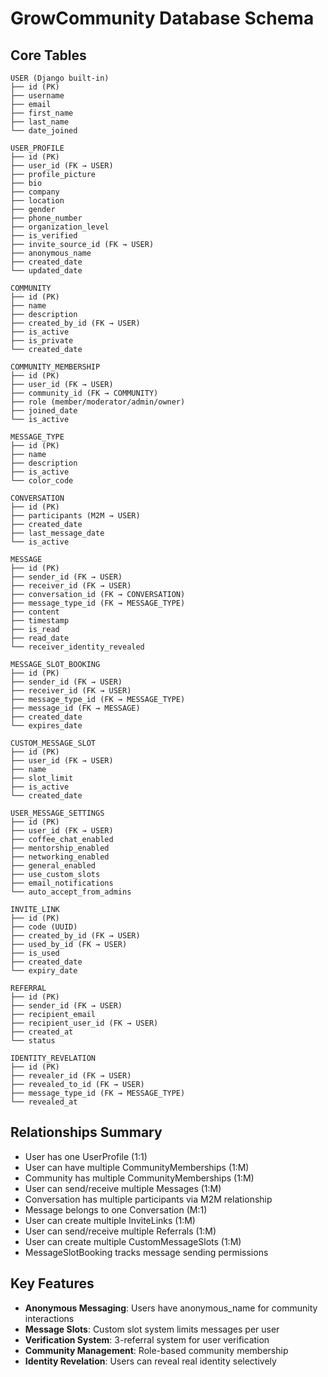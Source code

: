 # GrowCommunity Database Schema

## Core Tables

```
USER (Django built-in)
├── id (PK)
├── username
├── email
├── first_name
├── last_name
└── date_joined

USER_PROFILE
├── id (PK)
├── user_id (FK → USER)
├── profile_picture
├── bio
├── company
├── location
├── gender
├── phone_number
├── organization_level
├── is_verified
├── invite_source_id (FK → USER)
├── anonymous_name
├── created_date
└── updated_date

COMMUNITY
├── id (PK)
├── name
├── description
├── created_by_id (FK → USER)
├── is_active
├── is_private
└── created_date

COMMUNITY_MEMBERSHIP
├── id (PK)
├── user_id (FK → USER)
├── community_id (FK → COMMUNITY)
├── role (member/moderator/admin/owner)
├── joined_date
└── is_active

MESSAGE_TYPE
├── id (PK)
├── name
├── description
├── is_active
└── color_code

CONVERSATION
├── id (PK)
├── participants (M2M → USER)
├── created_date
├── last_message_date
└── is_active

MESSAGE
├── id (PK)
├── sender_id (FK → USER)
├── receiver_id (FK → USER)
├── conversation_id (FK → CONVERSATION)
├── message_type_id (FK → MESSAGE_TYPE)
├── content
├── timestamp
├── is_read
├── read_date
└── receiver_identity_revealed

MESSAGE_SLOT_BOOKING
├── id (PK)
├── sender_id (FK → USER)
├── receiver_id (FK → USER)
├── message_type_id (FK → MESSAGE_TYPE)
├── message_id (FK → MESSAGE)
├── created_date
└── expires_date

CUSTOM_MESSAGE_SLOT
├── id (PK)
├── user_id (FK → USER)
├── name
├── slot_limit
├── is_active
└── created_date

USER_MESSAGE_SETTINGS
├── id (PK)
├── user_id (FK → USER)
├── coffee_chat_enabled
├── mentorship_enabled
├── networking_enabled
├── general_enabled
├── use_custom_slots
├── email_notifications
└── auto_accept_from_admins

INVITE_LINK
├── id (PK)
├── code (UUID)
├── created_by_id (FK → USER)
├── used_by_id (FK → USER)
├── is_used
├── created_date
└── expiry_date

REFERRAL
├── id (PK)
├── sender_id (FK → USER)
├── recipient_email
├── recipient_user_id (FK → USER)
├── created_at
└── status

IDENTITY_REVELATION
├── id (PK)
├── revealer_id (FK → USER)
├── revealed_to_id (FK → USER)
├── message_type_id (FK → MESSAGE_TYPE)
└── revealed_at
```

## Relationships Summary

- User has one UserProfile (1:1)
- User can have multiple CommunityMemberships (1:M)
- Community has multiple CommunityMemberships (1:M)  
- User can send/receive multiple Messages (1:M)
- Conversation has multiple participants via M2M relationship
- Message belongs to one Conversation (M:1)
- User can create multiple InviteLinks (1:M)
- User can send/receive multiple Referrals (1:M)
- User can create multiple CustomMessageSlots (1:M)
- MessageSlotBooking tracks message sending permissions

## Key Features

- **Anonymous Messaging**: Users have anonymous_name for community interactions
- **Message Slots**: Custom slot system limits messages per user
- **Verification System**: 3-referral system for user verification  
- **Community Management**: Role-based community membership
- **Identity Revelation**: Users can reveal real identity selectively